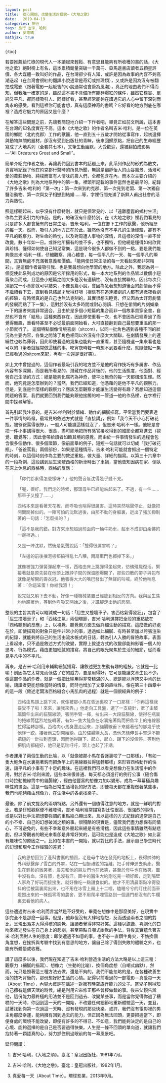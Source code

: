 ```yaml
---
layout: post
title:  從心開始，改變生活的樣貌—《大地之歌》
date:   2019-04-19
categories: 旅行
tags: 旅行 吉米．哈利 
author: 吳雨晴
mathjax: true
---
```


{:toc}

若要推薦給忙碌的現代人一本讀起來輕鬆、有意思且能夠有所收穫的書的話，《大地之歌》絕對榜上有名，這本累積銷量突破一千萬冊、亞馬遜書店讀者五顆星評價、各大媒體一致叫好的作品，在台灣卻少有人知，或許是因為故事的內容不夠高潮迭起（在台灣會很紅的翻譯小說通常是奇幻或推理類），又或許是因為沒有被翻拍成電影（跟著電影一起販售的小說通常也會蔚為風潮），真正的理由我們不得而知，但我唯一確定的是，雖然這本書不具備所有能夠爆紅的條件，雖然它樸實、單純又平凡，卻同樣吸引人、同樣好看，甚至經常能夠在讀過它的人心中留下深刻而雋永的感受。看到這裡你可能會想，真有這麼神奇的書嗎？它好看的地方到底在哪裡？造成它魅力的原因又是什麼？

在解答這些問題之前，先讓我簡短地介紹一下作者吧，畢竟正如前文所說，這本書在台灣的知名度實在不高。這本《大地之歌》的作者名叫吉米·哈利，是一位在英國的鄉間（北約克郡）工作的獸醫，他一直到五十五歲才開始從事寫作，起初選擇與動物無關的題材，卻沒有受到出版社的青睞，後來回歸原點，把自己的生命經歷寫成了大地系列（全套共七本），文筆生動幽默，大受歡迎，還被翻拍成影集—“All Creatures Great and Small”。

簡單介紹完作者之後，再讓我們回到書本的話題上來。此系列作品的形式為散文，真實地紀錄了他在約克郡行醫時的所見所聞，無論是幽靜怡人的山谷風景、活潑可愛的農莊動物、純樸而富有人情味的農人們，全都包含在內。而本次主要介紹的《大地之歌》則為大地系列中的第一集，裡頭所記載的事件當然也是最早的，紀錄了許多吉米·哈利的「第一次」：第一次來到約克郡、第一次見到老闆、第一次獨自醫治動物、第一次與女子相戀到結婚……等，字裡行間充滿了新鮮人甫出社會的活力與熱忱。

照這樣聽起來，似乎沒有什麼特別，就只是個常見的、以「遠離塵囂的鄉村生活」作為主要吸引力的作品。是的，的確沒有什麼特別，在《大地之歌》裡我們看見的只是許多人都會擁有的日常生活，吉米·哈利，一位在鄉下工作的獸醫，他所經歷的每一天。然而，吸引人的地方正在於此。雖然他沒有不平凡的生活經驗，卻有不平凡的觀察力、對生命的熱忱，以及對周遭人事物的深情，且這樣的深情一直不曾改變，數十年如一日。或許他所擁有的並不多，也不獨特，但他總是懂得如何欣賞與珍惜、懂得如何使自己知足常樂，這是現今很多人都做不到的一點。要是我們能夠像吉米·哈利一樣，仔細觀察、用心體會，每一個平凡的一天、每一個平凡的瞬間，其實無處不充滿著意義和價值。「能夠使日常生活的每一天看起來都非常精彩」，是這個作者最吸引我、也是我最想向他學習的地方。除此之外，我認為另一個促使此系列成功的原因是它所採用的形式，每一本大地系列的作品皆以數個小短篇聚合而成，且這些小短篇之間大多是沒有連續性、沒有直接關聯的，因此每次只須讀完一小章節就可以結束，不像長篇小說，會因為急著想知道後面的劇情而不得不繼續看下去，直到看見結局才覺得舒坦（相信有在追連續劇的人都有過徹夜看劇的經驗，有時候真的是自己也無法克制的，其實很想去睡覺，但又因為太好奇劇情的發展而點了下一集），這對於沒有太多時間或耐心閱讀、只想在偷閒的片刻娛樂一下的讀者來說非常適合。且由於是多個小短篇的集合而非一個故事貫穿全書，自然也不會有「結局」這種東西存在，因此即使重看一次，也不會因為已經看過了而覺得無趣，重看時甚至不必從最前面開始看，大可直接翻到自己最想要重溫的那一小節就行了。 這個特點很像情境喜劇（sitcom），以同一批角色遇到各種不同的狀況為主要內容，各集之間除了角色相同以外沒有什麼太大關聯，在劇情發展上的連續性也較為薄弱，因此即使看過的幾集也能夠一直重看，甚至隨機選一集來看也是可以的（筆者就經常做這樣的事，吃宵夜時若一時想不到要看什麼，就隨便點一集已經看過的sitcom來配，再看一次還是很好笑）。

如上文中曾提過的，這個作者最吸引我的地方並不是他的寫作技巧有多厲害、作品內容有多深奧，而是我所看見的、潛藏在作品背後的，他的生活態度，他面對、經營自己生活的方式：總是能夠化腐朽為神奇，使平淡無奇的每一天都熠熠生輝。然而，他究竟是怎麼辦到的？當然，我們已經知道，他憑藉的是他不平凡的觀察力。但是，到底是什麼樣的觀察力？應該怎麼觀察才能讓生活變得有趣？若想知道這個問題的答案，我們就要回到我們能夠跟他接觸的唯一管道—他的作品裡，在字裡行間中探尋解答。

首先引起我注意的，是吉米·哈利對於情緒、動作的細膩描寫。平常當我們要表達一件事情的時候，最常見的敘述方式就是「直接講」，例如「我今天不小心打破花瓶，被爸爸罵得很慘」，一般人可能講這樣就沒了，但吉米·哈利不一樣。他總是會把一件小事講得很大、很長，盡可能地把所有感官接收得到的細節全都寫進去（視覺、聽覺等），因此會帶給讀者如臨其境的感覺。而由於一件事情發生的過程會包含很多個動作、很多個環節，像前面舉的例子，短短一句話就可以切成「我打破花瓶」、「爸爸罵我」兩個部份，如果是這種情形，吉米·哈利可能就會抓出一個特定的時刻，以這個時刻作為主要的敘述重點，做大量、詳細的描寫。以第三十六章中的一段為例，這段講到屈生駕駛西格的新車時出了車禍，當他告知因病在家、倒臥在床上休息的西格時，西格的反應：

> 「你們診察得怎麼樣呀？」他的聲音低沈得幾乎聽不見。
>
> 「喔，很好。我們走的時候，那頭母牛已經能站起來了。不過，有一件……那車子又撞了……」
>
> 西格本來是看著天花板，而呼吸也喘得很厲害。這時突然喘聲停止，就像把開關關掉似的。一陣可怕的沈默過後，由那不動的身軀裏，迸出了強加抑制著的一句話：「怎麼搞的？」
>
> 「這不是我的錯。對方來車想超過前面的一輛牛奶車，超車不成卻由柔佛的一邊擦過。」
>
> 又是一陣沈默，然後是氣聲說話：「撞得很厲害嗎？」
>
> 「左邊的前後擋泥板都搞得亂七八糟，兩扇車門也都掉下來。」
>
> 就像被強力彈簧彈起來一樣，西格由床上跳彈得坐起來，彷彿殭屍復活。緊接著就是原先裝在他頭上跟脖子間的保溫圈爆開了，那些四散的帶子與包布就像是解開的壽衣冠。他張得大大的嘴巴發出了無聲的叫喊，終於他喘息著：「你這笨蛋！你給我滾！」
>
> 說完就又躺下去不動，好像一種機械裝置已經旋到相反的方向。我與屈生焦灼地瞧著他，等到他呼吸又開始之後，才躡腳走出他的房間。

整段的主旨其實可以縮減成一句話：「屈生又撞壞車子，害西格氣得發狂」，包含了「屈生撞壞車子」和「西格生氣」兩個環節，吉米·哈利選擇把全段的重點放在「西格聽到的反應」上，以視覺、聽覺兩方面去做詳細生動的描寫。這麼做的好處在於，即使描寫的對象只是件非常小的事，透過如此細膩、有時甚至加以誇張渲染的紀錄，就能夠將自己的生活由流水帳式的日誌，轉為引人入勝的冒險故事。表面上看起來，只不過是敘述方式的改變，實際上敘述方式的改變卻能夠影響一個人的思考、行為模式。藉由更加細膩的描寫，將自己的眼光聚焦於生活的細節，從而看見平凡中的不平凡。

再來，是吉米·哈利用來輔助細膩描寫、讓敘述更加生動有趣的絕技，它就是—比喻！別因為它太常見而低估了它的威力，要是用得好，它可是能讓文章生色不少。像這部作品的作者，就是一個把比喻用得非常精湛的人，總是能以浮誇又中肯的比喻，讓讀者更能想像當時的情景，同時也增加了文章的趣味性。像在第三十四章中的這一段（敘述老闆法西格縫合小馬肌肉的過程）就是一個很經典的例子：

> 西格由馬頸上跳下來，就像被那小馬在昏迷裏咬了一口那樣：「你再這樣我要受不了啦！來來，讓我來弄。」他走向工具盤，選了一支縫針，牽了由玻璃筒伸出來的貓腸線頭，張開手臂一揮，拉出來一大段貓腸線，使得在瓶裏的捲線筒猛烈地旋轉著，有如一隻大鮭魚在水裏拖著鈎而把魚竿上的捲線器拉得猛轉那樣。西格向小馬身邊走回來，那貓腸線垂下來纏著他的腳幾乎使他絆一跤。接著他立刻開始縫。由於貓腸線太長，憑他怎樣伸長手臂還不能把縫的一針拉到盡頭，因而他得蹲下、起立，起立、蹲下的沒個停。等到他把肌肉都縫好，他已是氣喘吁吁，頭上也起了汗潮。

作者運用了兩個生動的比喻，以「就像被那小馬在昏迷裏咬了一口那樣」、「有如一隻大鮭魚在水裏拖著鈎而把魚竿上的捲線器拉得猛轉那樣」來形容西格動作的快速，讓平凡的小事有了十足的趣味。在這裡我們可以看見想像力在生活當中的作用，對於吉米·哈利來說，這些本來很普通、每天都必須進行的例行公事（縫合傷口時拉動捲線筒中的貓腸線），經由他豐富的想像力加以變形，成為一幕幕極具趣味性的畫面。這是一個為日常生活增色的好方法，即便每天都在重複做著某些事，我們也能夠藉由想像力，在生活中的各處找樂子。

最後，除了前文提及的兩項特點，另外還有一個值得注意的地方，就是—鮮明的對比。若是仔細觀察便不難發現，吉米·哈利經常描寫對比性很高、很強烈的事情，或是以對比手法把想要強調的重點給凸顯出來，且以這樣的方式紀錄的通常是自己的小不幸、自己的幻想破滅之類的事。很殘酷的現實是，儘管我們盡力想保有同情心，不可避免的，有些不幸和意外聽起來總是有些滑稽，因此這些事情雖然有點悲劇，但以旁觀者的眼光來看卻是非常好笑的，這可能也是造成《大地之歌》如此富有趣味性的原因之一。比如在本書的一開始，就以對比的手法，展示自己學生時代的幻想和現今工作經驗的差異：

> 我的思想回到了產科書裏的插圖，老是母牛站在發亮的地板上，長得帥帥的外科獸醫穿了雪白的外罩，站在一個挺禮貌的距離，把手臂伸進去助產。醫生在輕鬆的微笑著，農夫和他的朋友們也在微笑，甚至於母牛也在微笑。圖中沒有血，沒有髒，也沒有汗。圖中的醫生大約剛吃完一頓好飯，走到隔壁人家為了好玩而接接生，就好像吃一點甜食似的。他才不用清晨兩點冷得發抖的從被窩裏爬出來，也不用在冰雪上顛上十二哩，瞌睡兮兮的盯住前面車燈照出來的一棟孤零零的農舍，更不用爬半哩雪路到一個連門都沒有的牛欄裏去看他的病人。

這些遭遇對吉米·哈利而言當然是不好受的，畢竟在想像中是那麼美好，在現實中卻完全不是那麼一回事。但是，他非但沒有大肆地抱怨，反而透過兩者之間的對比，呈現出落差大得滑稽的感覺，讓讀者覺得非常好笑。這種以詼諧、喜劇化的口吻來敘述發生在自己身上的悲劇，甚至帶點自嘲式幽默的手法，背後其實蘊含著吉米·哈利面對人生的態度：即使遭遇不如意的事，也不必一直鑽牛角尖，不妨換個角度想，在挫折與考驗中找到有意思的地方，讓自己除了得到失敗的體驗之外，也能有所體悟或收穫。

講了這麼多以後，我們現在知道了吉米·哈利營造生活的方法大略是以上這三種：觀察力（細膩的描寫）、想像力（生動的比喻）、換個角度想（自嘲式幽默）。然而，光只是照著這三種方法去做，還是不夠的。我們不能忽略的是，在各種改善生活的技巧背後的，那份想好好生活的心情。記得以前看過的一部電影—真愛每一天（About Time），內容大概是在講述一對擁有時空旅行能力的父子。當兒子剛得知自己擁有這個天賦的時候，總是利用它來修正那些曾經做錯的事。後來父親告訴他，這份能力最終極的用法並不是回到過去、改變某些事，而是當你覺得你過了糟糕的一天時，你回到這一天的一開始，不改變任何細節地重新體驗這一天，並且，試著找到你第一次過這一天時、沒有發現的那些快樂。或許，我們沒有電影裡的男主角那麼幸運，能夠擁有回到過去的能力，但正因為無法回頭，更要把握當下，即便身處的環境不能改變，即便有許多的不得已、不如意，我們能夠決定的是自己的心境、能夠選擇的是自己是否要過得快樂。人生是一條不回頭的單向道，就讓我們抱持著一顆認真的心，努力抓住飛過眼前的每一幕風景吧。



延伸閱讀：

1. 吉米·哈利，《大地之頌》。臺北：皇冠出版社，1981年7月。

2. 吉米·哈利，《大地之戀》。臺北：皇冠出版社，1992年1月。

3. 真愛每一天（About Time）。環球影業，2013年9月。